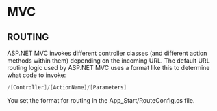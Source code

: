 # MVC

## ROUTING
ASP.NET MVC invokes different controller classes (and different action methods within them) depending on the incoming URL. The default URL routing logic used by ASP.NET MVC uses a format like this to determine what code to invoke:  
```cs
/[Controller]/[ActionName]/[Parameters]
```  
You set the format for routing in the App_Start/RouteConfig.cs file.
